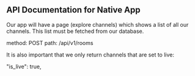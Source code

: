 ## API Documentation for Native App

Our app will have a page (explore channels) which shows a list of all our channels. This list must be fetched from our database.

method: POST
path: /api/v1/rooms

It is also important that we only return channels that are set to live:

"is_live": true,
